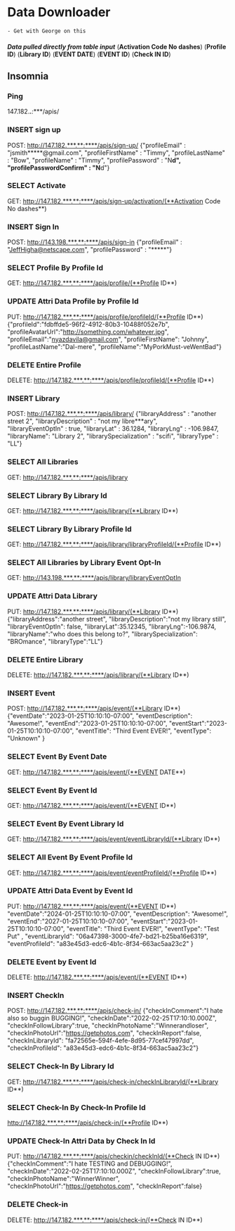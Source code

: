 # Data Downloader
    - Get with George on this


####
***Data pulled directly from table input***
(**Activation Code No dashes**)
(**Profile ID**)
(**Library ID**)
(**EVENT DATE**)
(**EVENT ID**)
(**Check IN ID**)
####

## Insomnia
### Ping
147.182.***.**:****/apis/

### INSERT sign up
POST: http://147.182.***.**:****/apis/sign-up/
{"profileEmail" : "jsmith*****@gmail.com",
"profileFirstName" : "Timmy",
"profileLastName" : "Bow",
"profileName" : "Timmy",
"profilePassword" : "N****d",
"profilePasswordConfirm" : "N****d"}
### SELECT Activate
GET: http://147.182.***.**:****/apis/sign-up/activation/(**Activation Code No dashes**)
### INSERT Sign In
POST: http://143.198.***.**:****/apis/sign-in
{"profileEmail" : "JeffHigha@netscape.com",
"profilePassword" : "*****"}
### SELECT Profile By Profile Id
GET: http://147.182.***.**:****/apis/profile/(**Profile ID**)
### UPDATE Attri Data Profile by Profile Id
PUT: http://147.182.***.**:****/apis/profile/profileId/(**Profile ID**)
{"profileId":"fdbffde5-96f2-4912-80b3-10488f052e7b",
"profileAvatarUrl":"http://something.com/whatever.jpg",
"profileEmail":"nyazdavila@gmail.com",
"profileFirstName": "Johnny",
"profileLastName":"Dal-mere",
"profileName":"MyPorkMust-veWentBad"}
### DELETE Entire Profile
DELETE: http://147.182.***.**:****/apis/profile/profileId/(**Profile ID**)
### INSERT Library
POST: http://147.182.***.**:****/apis/library/
{"libraryAddress" : "another street 2",
"libraryDescription" : "not my libre***ary",  
"libraryEventOptIn" : true,
"libraryLat" : 36.1284,
"libraryLng" : -106.9847,
"libraryName": "Library 2",
"librarySpecialization" : "scifi",
"libraryType" : "LL"}
### SELECT All Libraries
GET: http://147.182.***.**:****/apis/library
### SELECT Library By Library Id
GET: http://147.182.***.**:****/apis/library/(**Library ID**)
### SELECT Library By Library Profile Id
GET: http://147.182.***.**:****/apis/library/libraryProfileId/(**Profile ID**)
### SELECT All Libraries by Library Event Opt-In
GET: http://143.198.***.**:****/apis/library/libraryEventOptIn
### UPDATE Attri Data Library
PUT: http://147.182.***.**:****/apis/library/(**Library ID**)
{"libraryAddress":"another street",
"libraryDescription":"not my library still",
"libraryEventOptIn": false,
"libraryLat":35.12345,
"libraryLng":-106.9874,
"libraryName":"who does this belong to?",
"librarySpecialization": "BROmance",
"libraryType":"LL"}
### DELETE Entire Library
DELETE: http://147.182.***.**:****/apis/library/(**Library ID**)
### INSERT Event
POST: http://147.182.***.**:****/apis/event/(**Library ID**)
{"eventDate":"2023-01-25T10:10:10-07:00",
"eventDescription": "Awesome!",
"eventEnd":"2023-01-25T10:10:10-07:00",
"eventStart":"2023-01-25T10:10:10-07:00",
"eventTitle": "Third Event EVER!",
"eventType": "Unknown" }
### SELECT Event By Event Date
GET: http://147.182.***.**:****/apis/event/(**EVENT DATE**)
### SELECT Event By Event Id
GET: http://147.182.***.**:****/apis/event/(**EVENT ID**)
### SELECT Event By Event Library Id
GET: http://147.182.***.**:****/apis/event/eventLibraryId/(**Library ID**)
### SELECT All Event By Event Profile Id
GET: http://147.182.***.**:****/apis/event/eventProfileId/(**Profile ID**)
### UPDATE Attri Data Event by Event Id
PUT: http://147.182.***.**:****/apis/event/(**EVENT ID**)
"eventDate":"2024-01-25T10:10:10-07:00",
"eventDescription": "Awesome!",
"eventEnd":"2027-01-25T10:10:10-07:00",
"eventStart":"2023-01-25T10:10:10-07:00",
"eventTitle": "Third Event EVER!",
"eventType": "Test Put" ,
"eventLibraryId": "06a47398-3000-4fe7-bd21-b25ba16e6319",
"eventProfileId": "a83e45d3-edc6-4b1c-8f34-663ac5aa23c2" }
### DELETE Event by Event Id
DELETE: http://147.182.***.**:****/apis/event/(**EVENT ID**)
### INSERT CheckIn
POST: http://147.182.***.**:****/apis/check-in/
{"checkInComment":"I hate also so buggin BUGGING!",
"checkInDate":"2022-02-25T17:10:10.000Z",
"checkInFollowLibrary":true,
"checkInPhotoName":"Winnerandloser",
"checkInPhotoUrl":"https://getphotos.com",
"checkInReport":false,
"checkInLibraryId": "fa72565e-594f-4efe-8d95-77cef47997dd",
"checkInProfileId": "a83e45d3-edc6-4b1c-8f34-663ac5aa23c2"}
### SELECT Check-In By Library Id
GET: http://147.182.***.**:****/apis/check-in/checkInLibraryId/(**Library ID**)
### SELECT Check-In By Check-In Profile Id
http://147.182.***.**:****/apis/check-in/(**Profile ID**)
### UPDATE Check-In Attri Data by Check In Id
PUT: http://147.182.***.**:****/apis/checkin/checkInId/(**Check IN ID**)
{"checkInComment":"I hate TESTING and DEBUGGING!",
"checkInDate":"2022-02-25T17:10:10.000Z",
"checkInFollowLibrary":true,
"checkInPhotoName":"WinnerWinner",
"checkInPhotoUrl":"https://getphotos.com",
"checkInReport":false}
### DELETE Check-in
DELETE: http://147.182.***.**:****/apis/check-in/(**Check IN ID**)